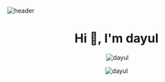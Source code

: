 ![header](https://capsule-render.vercel.app/api?type=Waving&color=auto) 
<h1 align="center">Hi 👋, I'm dayul</h1>
<div align="center">
<p>&nbsp;<img src="https://github-readme-stats.vercel.app/api?username=dayul&show_icons=true&locale=en" alt="dayul"/></p>
<p> <img src="https://komarev.com/ghpvc/?username=dayul&label=Profile%20views&color=aad7f3&style=flat" alt="dayul"/> </p></div>
